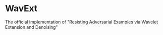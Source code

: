 # WavExt
The official implementation of "Resisting Adversarial Examples via Wavelet Extension and Denoising"
